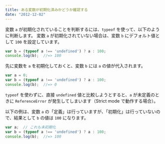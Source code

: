 ```yaml
---
title: ある変数が初期化済みかどうか確認する
date: "2012-12-02"
---
```


変数 `a` が初期化されていることを判断するには、`typeof` を使って、以下のように判断します。
変数 `a` が初期化されていない場合は、変数 `b` にデフォルト値として `100` を設定しています。

```javascript
var b = (typeof a !== 'undefined') ? a : 100;
console.log(b);  //=> 100
```

先に変数を `a` を初期化しておくと、変数 `b` には `a` の値が代入されます。

```javascript
var a = 0;
var b = (typeof a !== 'undefined') ? a : 100;
console.log(b);  //=> 0
```

`typeof` を使わずに、直接 `undefined` 値と比較しようとすると、`a` が未定義のときに `ReferenceError` が発生してしまいます（Strict mode で動作する場合）。

以下の例は、変数 `a` の「定義」は行っていますが、「初期化」は行っていないので、結果として `b` の値は `100` になります。

```javascript
var a;  // これも未初期化
var b = (typeof a !== 'undefined') ? a : 100;
console.log(b);  //=> 100
```

